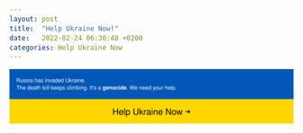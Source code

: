 ```yaml
---
layout: post
title:  "Help Ukraine Now!"
date:   2022-02-24 06:30:48 +0200
categories: Help Ukraine Now
---
```

[![SWUbanner](https://raw.githubusercontent.com/vshymanskyy/StandWithUkraine/main/banner2-direct.svg)](https://vshymanskyy.github.io/StandWithUkraine/)
